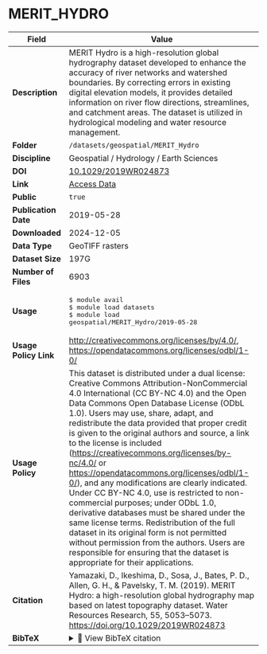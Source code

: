# MERIT_HYDRO

| Field | Value |
|--------|-------|
| **Description** | MERIT Hydro is a high-resolution global hydrography dataset developed to enhance the accuracy of river networks and watershed boundaries. By correcting errors in existing digital elevation models, it provides detailed information on river flow directions, streamlines, and catchment areas. The dataset is utilized in hydrological modeling and water resource management. |
| **Folder** | `/datasets/geospatial/MERIT_Hydro` |
| **Discipline** | Geospatial / Hydrology / Earth Sciences |
| **DOI** | [10.1029/2019WR024873](https://doi.org/10.1029/2019WR024873) |
| **Link** | [Access Data](https://app.globus.org/file-manager?origin_id=ed0c7900-6369-4340-9354-12be791ee8e4&origin_path=%2F) |
| **Public** | `true` |
| **Publication Date** | 2019-05-28 |
| **Downloaded** | 2024-12-05 |
| **Data Type** | GeoTIFF rasters |
| **Dataset Size** | 197G |
| **Number of Files** | 6903 |
| **Usage** | <pre>&#36; module avail<br>&#36; module load datasets<br>&#36; module load geospatial/MERIT_Hydro/2019-05-28</pre> |
| **Usage Policy Link** | http://creativecommons.org/licenses/by/4.0/, https://opendatacommons.org/licenses/odbl/1-0/ |
| **Usage Policy** | This dataset is distributed under a dual license: Creative Commons Attribution-NonCommercial 4.0 International (CC BY-NC 4.0) and the Open Data Commons Open Database License (ODbL 1.0). Users may use, share, adapt, and redistribute the data provided that proper credit is given to the original authors and source, a link to the license is included (https://creativecommons.org/licenses/by-nc/4.0/ or https://opendatacommons.org/licenses/odbl/1-0/), and any modifications are clearly indicated. Under CC BY-NC 4.0, use is restricted to non-commercial purposes; under ODbL 1.0, derivative databases must be shared under the same license terms. Redistribution of the full dataset in its original form is not permitted without permission from the authors. Users are responsible for ensuring that the dataset is appropriate for their applications. |
| **Citation** | Yamazaki, D., Ikeshima, D., Sosa, J., Bates, P. D., Allen, G. H., & Pavelsky, T. M. (2019). MERIT Hydro: a high-resolution global hydrography map based on latest topography dataset. Water Resources Research, 55, 5053–5073. https://doi.org/10.1029/2019WR024873 |
| **BibTeX** | <details><summary>📜 View BibTeX citation</summary><pre>@article{https://doi.org/10.1029/2019WR024873,<br>author = {Yamazaki, Dai and Ikeshima, Daiki and Sosa, Jeison and Bates, Paul D. and Allen, George H. and Pavelsky, Tamlin M.},<br>title = {MERIT Hydro: A High-Resolution Global Hydrography Map Based on Latest Topography Dataset},<br>journal = {Water Resources Research},<br>volume = {55},<br>number = {6},<br>pages = {5053-5073},<br>keywords = {global hydrology, hydrography, river network, topography},<br>doi = {https://doi.org/10.1029/2019WR024873},<br>url = {https://agupubs.onlinelibrary.wiley.com/doi/abs/10.1029/2019WR024873},<br>eprint = {https://agupubs.onlinelibrary.wiley.com/doi/pdf/10.1029/2019WR024873},<br>abstract = {Abstract High-resolution raster hydrography maps are a fundamental data source for many geoscience applications. Here we introduce MERIT Hydro, a new global flow direction map at 3-arc sec resolution (~90 m at the equator) derived from the latest elevation data (MERIT DEM) and water body data sets (G1WBM, Global Surface Water Occurrence, and OpenStreetMap). We developed a new algorithm to extract river networks near automatically by separating actual inland basins from dummy depressions caused by the errors in input elevation data. After a minimum amount of hand editing, the constructed hydrography map shows good agreement with existing quality-controlled river network data sets in terms of flow accumulation area and river basin shape. The location of river streamlines was realistically aligned with existing satellite-based global river channel data. Relative error in the drainage area was &lt;0.05 for 90\% of Global Runoff Data Center (GRDC) gauges, confirming the accuracy of the delineated global river networks. Discrepancies in flow accumulation area were found mostly in arid river basins containing depressions that are occasionally connected at high water levels and thus resulting in uncertain watershed boundaries. MERIT Hydro improves on existing global hydrography data sets in terms of spatial coverage (between N90 and S60) and representation of small streams, mainly due to increased availability of high-quality baseline geospatial data sets. The new flow direction and flow accumulation maps, along with accompanying supplementary layers on hydrologically adjusted elevation and channel width, will advance geoscience studies related to river hydrology at both global and local scales.},<br>year = {2019}<br>}</pre> |
